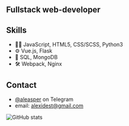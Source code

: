 ## Fullstack web-developer

## Skills
- 👨‍💻 JavaScript, HTML5, CSS/SCSS, Python3
- ⚙️ Vue.js, Flask
- 💽 SQL, MongoDB
- 🛠️ Webpack, Nginx

## Contact
- [@aleasper](https://t.me/aleasper) on Telegram
- email: alexidest@gmail.com
  
![GitHub stats](https://github-readme-stats.vercel.app/api?username=aleasper&show_icons=true&theme=dark)
